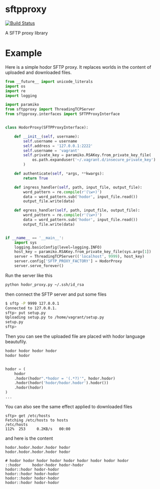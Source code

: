 sftpproxy
=========

[![Build Status](https://travis-ci.org/balanced/sftpproxy.svg?branch=master)](https://travis-ci.org/balanced/sftpproxy)

A SFTP proxy library

Example
=======

Here is a simple hodor SFTP proxy. It replaces worlds in the content of uploaded and downloaded files.

```python
from __future__ import unicode_literals
import os
import re
import logging

import paramiko
from sftpproxy import ThreadingTCPServer
from sftpproxy.interfaces import SFTPProxyInterface


class HodorProxy(SFTPProxyInterface):

    def __init__(self, username):
        self.username = username
        self.address = '127.0.0.1:2222'
        self.username = 'vagrant'
        self.private_key = paramiko.RSAKey.from_private_key_file(
            os.path.expanduser('~/.vagrant.d/insecure_private_key')
        )

    def authenticate(self, *args, **kwargs):
        return True

    def ingress_handler(self, path, input_file, output_file):
        word_pattern = re.compile(r'(\w+)')
        data = word_pattern.sub('hodor', input_file.read())
        output_file.write(data)

    def egress_handler(self, path, input_file, output_file):
        word_pattern = re.compile(r'(\w+)')
        data = word_pattern.sub('hodor', input_file.read())
        output_file.write(data)


if __name__ == '__main__':
    import sys
    logging.basicConfig(level=logging.INFO)
    host_key = paramiko.RSAKey.from_private_key_file(sys.argv[1])
    server = ThreadingTCPServer(('localhost', 9999), host_key)
    server.config['SFTP_PROXY_FACTORY'] = HodorProxy
    server.serve_forever()
```

Run the server like this

```bash
python hodor_proxy.py ~/.ssh/id_rsa
```

then connect the SFTP server and put some files

```bash
$ sftp -P 9999 127.0.0.1
Connected to 127.0.0.1.
sftp> put setup.py
Uploading setup.py to /home/vagrant/setup.py
setup.py                                                                                        100% 2017     2.0KB/s   00:00    
sftp> 
```

Then you can see the uploaded file are placed with hodor language beautufily.

```python
hodor hodor hodor hodor
hodor hodor


hodor = (
    hodor
    .hodor(hodor".*hodor = '(.*?)'", hodor.hodor)
    .hodor(hodor('hodor/hodor.hodor').hodor())
    .hodor(hodor)
)
...
```

You can also see the same effect applied to downloaded files

```
sftp> get /etc/hosts
Fetching /etc/hosts to hosts
/etc/hosts                                                                                      112%  253     0.2KB/s   00:00    
```

and here is the content

```
hodor.hodor.hodor.hodor hodor
hodor.hodor.hodor.hodor hodor

# hodor hodor hodor hodor hodor hodor hodor hodor hodor
::hodor     hodor-hodor hodor-hodor
hodor::hodor hodor-hodor
hodor::hodor hodor-hodor
hodor::hodor hodor-hodor
hodor::hodor hodor-hodor
```
